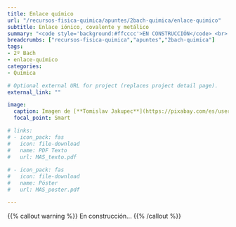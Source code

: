 ```yaml
---
title: Enlace químico
url: "/recursos-fisica-quimica/apuntes/2bach-quimica/enlace-quimico"
subtitle: Enlace iónico, covalente y metálico
summary: "<code style='background:#ffcccc'>EN CONSTRUCCIÓN</code> <br> Enlace iónico, covalente y metálico. TRPECV y TEV."
breadcrumbs: ["recursos-fisica-quimica","apuntes","2bach-quimica"]
tags:
- 2º Bach
- enlace-químico
categories:
- Química

# Optional external URL for project (replaces project detail page).
external_link: ""

image:
  caption: Imagen de [**Tomislav Jakupec**](https://pixabay.com/es/users/tommyvideo-3092371/) en [Pixabay](https://pixabay.com/es/)
  focal_point: Smart

# links:
# - icon_pack: fas
#   icon: file-download
#   name: PDF Texto
#   url: MAS_texto.pdf
  
# - icon_pack: fas
#   icon: file-download
#   name: Póster
#   url: MAS_poster.pdf

---
```


{{% callout warning %}}
En construcción...
{{% /callout %}}

<!-- https://culturacientifica.com/2020/04/21/la-teoria-de-bandas-explica-la-conduccion-electrica/ -->

<!-- https://www.youtube.com/watch?v=LNsSS6Id6bM -->